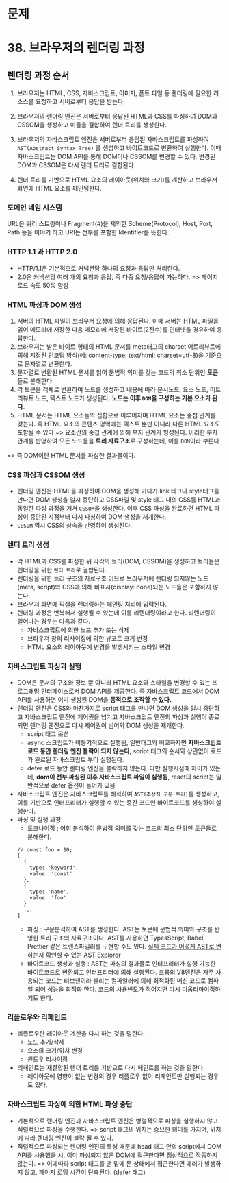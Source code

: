 # 문제

# 38. 브라우저의 렌더링 과정

## 렌더링 과정 순서

1. 브라우저는 HTML, CSS, 자바스크립트, 이미지, 폰트 파일 등 렌더링에 필요한 리소스를 요청하고 서버로부터 응답을 받는다.

2. 브라우저의 렌더링 엔진은 서버로부터 응답된 HTML과 CSS를 파싱하여 DOM과 CSSOM을 생성하고 이들을 결합하여 렌더 트리를 생성한다.

3. 브라우저의 자바스크립트 엔진은 서버로부터 응답된 자바스크립트를 파싱하여 `AST(Abstract Syntax Tree)` 를 생성하고 바이트코드로 변환하여 실행한다. 이때 자바스크립트는 DOM API를 통해 DOM이나 CSSOM를 변경할 수 있다. 변경된 DOM과 CSSOM은 다시 렌더 트리로 결합된다.

4. 렌더 트리를 기반으로 HTML 요소의 레이아웃(위치와 크기)를 계산하고 브라우저 화면에 HTML 요소를 페인팅한다.

### 도메인 네임 시스템

URL은 쿼리 스트링이나 Fragment(#)을 제외한 Scheme(Protocol), Host, Port, Path 등을 이야기 하고 URI는 전부를 포함한 Identifier를 뜻한다.

### HTTP 1.1 과 HTTP 2.0

- HTTP/1.1은 기본적으로 커넥션당 하나의 요청과 응답만 처리한다.
- 2.0은 커넥션당 여러 개의 요청과 응답, 즉 다중 요청/응답이 가능하다. => 페이지 로드 속도 50% 향상

### HTML 파싱과 DOM 생성

1. 서버의 HTML 파일이 브라우저 요청에 의해 응답된다. 이때 서버는 HTML 파일을 읽어 메모리에 저장한 다음 메모리에 저장된 바이트(2진수)를 인터넷을 경유하여 응답한다.
2. 브라우저는 받은 바이트 형태의 HTML 문서를 meta태그의 charset 어트리뷰트에 의해 지정된 인코딩 방식(예: content-type: text/html; charset=utf-8)을 기준으로 문자열로 변환한다.
3. 문자열로 변환된 HTML 문서를 읽어 문법적 의미를 갖는 코드의 최소 단위인 **토큰**들로 분해한다.
4. 각 토큰을 객체로 변환하여 노드를 생성하고 내용에 따라 문서노드, 요소 노드, 어트리뷰트 노드, 텍스트 노드가 생성된다. **노드는 이후 `DOM`을 구성하는 기본 요소가 된다.**
5. HTML 문서는 HTML 요소들의 집합으로 이루어지며 HTML 요소는 중첩 관계를 갖는다. 즉 HTML 요소의 콘텐츠 영역에는 텍스트 뿐만 아니라 다른 HTML 요소도 포함될 수 있다 => 요소간의 중첩 관계에 의해 부자 관계가 형성된다. 이러한 부자관계를 반영하여 모든 노드들을 **트리 자료구조**로 구성하는데, 이를 `DOM`이라 부른다

=> 즉 DOM이란 HTML 문서를 파싱한 결과물이다.

### CSS 파싱과 CSSOM 생성

- 렌더링 엔진은 HTML을 파싱하여 DOM을 생성해 가다가 link 태그나 style태그를 만나면 DOM 생성을 일시 중단하고 CSS파일 및 style 태그 내의 CSS를 HTML과 동일한 파싱 과정을 거쳐 `CSSOM`을 생성한다. 이후 CSS 파싱을 완료하면 HTML 파싱이 중단된 지점부터 다시 파싱하여 DOM 생성을 재개한다.
- `CSSOM` 역시 CSS의 상속을 반영하여 생성된다.

### 렌더 트리 생성

- 각 HTML과 CSS를 파싱한 뒤 각각의 트리(DOM, CSSOM)을 생성하고 트리들은 렌더링을 위한 `렌더 트리`로 결합된다.
- 렌더링을 위한 트리 구조의 자료구조 이므로 브라우저에 렌더링 되지않는 노드(meta, script)와 CSS에 의해 비표시(display: none)되는 노드들은 포함하지 않는다.
- 브라우저 화면에 픽셀을 렌더링하는 페인팅 처리에 입력된다.
- 렌더링 과정은 반복해서 실행될 수 있는데 이를 리렌더링이라고 한다. 리렌더링이 일어나는 경우는 다음과 같다.
  - 자바스크립트에 의한 노드 추가 또는 삭제
  - 브라우저 창의 리사이징에 의한 뷰포트 크기 변경
  - HTML 요소의 레이아웃에 변경을 발생시키는 스타일 변경

### 자바스크립트 파싱과 실행

- DOM은 문서의 구조와 정보 뿐 아니라 HTML 요소와 스타일을 변경할 수 있는 프로그래밍 인터페이스로서 DOM API를 제공한다. 즉 자바스크립트 코드에서 DOM API를 사용하면 이미 생성된 DOM을 **동적으로 조작할 수 있다.**
- 렌더링 엔진은 CSS와 마찬가지로 script 태그를 만나면 DOM 생성을 일시 중단하고 자바스크립트 엔진에 제어권을 넘기고 자바스크립트 엔진의 파싱과 실행이 종료되면 렌더링 엔진으로 다시 제어권이 넘어와 DOM 생성을 재개한다.
  - script 태그 옵션
  - async 스크립트가 비동기적으로 실행됨, 일반태그와 비교하자면 **자바스크립트 로드 동안 렌더링 엔진 블락이 되지 않는다**, script 태그의 순서와 상관없이 로드가 완료된 자바스크립트 부터 실행된다.
  - defer 로드 동안 렌더링 엔진을 블락하지 않는다. 다만 실행시점에 차이가 있는데, **dom이 전부 파싱된 이후 자바스크립트 파일이 실행됨**, react의 script는 일반적으로 defer 옵션이 들어가 있음
- 자바스크립트 엔진은 자바스크립트를 해석하여 `AST(추상적 구문 트리)`를 생성하고, 이를 기반으로 인터프리터가 실행할 수 있는 중간 코드인 바이트코드를 생성하여 실행한다.
- 파싱 및 실행 과정
  - 토크나이징 : 어휘 분석하여 문법적 의미를 갖는 코드의 최소 단위인 토큰들로 분해한다.
  ```
  // const foo = 10;
  [
    {
      type: 'keyword',
      value: 'const'
    },
    {
      type: 'name',
      value: 'foo'
    }
    ...
  ]
  ```
  - 파싱 : 구문분석하여 AST를 생성한다. AST는 토큰에 문법적 의미와 구조를 반영한 트리 구조의 자료구조이다.
    AST를 사용하면 TypesScript, Babel, Prettier 같은 트랜스파일러를 구현할 수도 있다.
    [실제 코드가 어떻게 AST로 변하는지 확인할 수 있는 AST Explorer](https://astexplorer.net)
  - 바이트코드 생성과 실행 : AST는 파싱의 결과물로 인터프리터가 실행 가능한 바이트코드로 변환되고 인터프리터에 의해 실행된다.
    크롬의 V8엔진은 자주 사용되는 코드는 터보팬이라 불리는 컴파일러에 의해 최적화된 머신 코드로 컴파일 되어 성능을 최적화 한다.
    코드의 사용빈도가 적어지면 다시 디옵티마이징하기도 한다.

### 리플로우와 리페인트

- 리플로우란 레이아웃 계산을 다시 하는 것을 말한다.
  - 노드 추가/삭제
  - 요소의 크기/위치 변경
  - 윈도우 리사이징
- 리페인트는 재결합된 렌더 트리를 기반으로 다시 페인트를 하는 것을 말한다.
  - 레이아웃에 영향이 없는 변경의 경우 리플로우 없이 리페인트만 실행되는 경우도 있다.

### 자바스크립트 파싱에 의한 HTML 파싱 중단

- 기본적으로 렌더링 엔진과 자바스크립트 엔진은 병렬적으로 파싱을 실행하지 않고 직렬적으로 파싱을 수행한다.
  => script 태그의 위치는 중요한 의미를 가지며, 위치에 따라 렌더링 엔진이 블락 될 수 있다.
- 직렬적으로 파싱되는 렌더링 엔진의 특성 때문에 head 태그 안의 script에서 DOM API를 사용했을 시, 이미 파싱되지 않은 DOM에 접근한다면 정상적으로 작동하지 않는다.
  => 이에따라 script 태그를 맨 밑에 둔 상태에서 접근한다면 에러가 발생하지 않고, 페이지 로딩 시간이 단축된다. (defer 태그)
